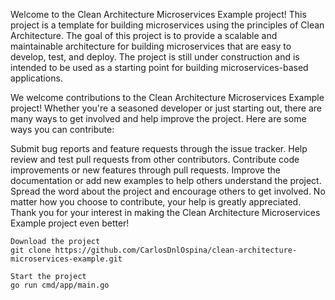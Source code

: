 Welcome to the Clean Architecture Microservices Example project! This project is a template for building microservices using the principles of Clean Architecture. The goal of this project is to provide a scalable and maintainable architecture for building microservices that are easy to develop, test, and deploy. The project is still under construction and is intended to be used as a starting point for building microservices-based applications.

We welcome contributions to the Clean Architecture Microservices Example project! Whether you're a seasoned developer or just starting out, there are many ways to get involved and help improve the project. Here are some ways you can contribute:

Submit bug reports and feature requests through the issue tracker.
Help review and test pull requests from other contributors.
Contribute code improvements or new features through pull requests.
Improve the documentation or add new examples to help others understand the project.
Spread the word about the project and encourage others to get involved.
No matter how you choose to contribute, your help is greatly appreciated. Thank you for your interest in making the Clean Architecture Microservices Example project even better!

```
Download the project
git clone https://github.com/CarlosDnlOspina/clean-architecture-microservices-example.git
```

```
Start the project 
go run cmd/app/main.go    
```
